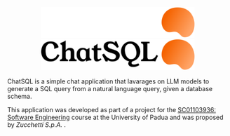 <p align="center">
  <img width="350" src="chat_light.svg#gh-dark-mode-only">
  <img width="350" src="chat_dark.svg#gh-light-mode-only">
</p>

ChatSQL is a simple chat application that lavarages on LLM models to generate a SQL query from a natural language query, given a database schema.

This application was developed as part of a project for the [SC01103936: Software Engineering](https://en.didattica.unipd.it/off/2021/LT/SC/SC1167/000ZZ/SC01103936) course at the University of Padua and was proposed by _Zucchetti S.p.A._ .